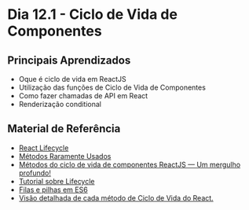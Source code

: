 
# Dia 12.1 - Ciclo de Vida de Componentes

## Principais Aprendizados

* Oque é ciclo de vida em ReactJS
* Utilização das funções de Ciclo de Vida de Componentes
* Como fazer chamadas de API em React
* Renderização conditional

## Material de Referência

* [React Lifecycle](https://www.youtube.com/watch?v=m_mtV4YaI8c)
* [Métodos Raramente Usados](https://pt-br.reactjs.org/docs/react-component.html#static-getderivedstatefromprops)
* [Métodos do ciclo de vida de componentes ReactJS — Um mergulho profundo!](https://medium.com/creditas-tech/m%C3%A9todos-do-ciclo-de-vida-de-componentes-reactjs-um-mergulho-profundo-332ed7b3b782)
* [Tutorial sobre Lifecycle](https://www.newline.co/fullstack-react/30-days-of-react/day-7/)
* [Filas e pilhas em ES6](https://dev.to/dilantha111/stacks-and-queues-in-js-with-es6-classes-and-array-20kh)
* [Visão detalhada de cada método de Ciclo de Vida do React.](https://pt-br.reactjs.org/docs/react-component.html#commonly-used-lifecycle-methods)
